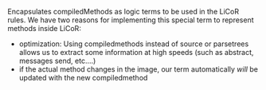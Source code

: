Encapsulates compiledMethods as logic terms to be used in the LiCoR rules. We have two reasons for implementing this special term to represent methods inside LiCoR:

* optimization: Using compiledmethods instead of source or parsetrees allows us to extract some information at high speeds (such as abstract, messages send, etc....)
* if the actual method changes in the image, our term automatically *will* be updated with the new compiledmethod
